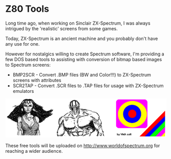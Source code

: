 Z80 Tools
=========

Long time ago, when working on Sinclair ZX-Spectrum, I was always intrigued by the 'realistic' screens from some games.

Today, ZX-Spectrum is an ancient machine and you probably don't have any use for one.

However for nostalgics willing to create Spectrum software, I'm providing a few DOS based tools to assisting with conversion of bitmap based images to Spectrum screens:

- BMP2SCR - Convert .BMP files (BW and Color!!!) to ZX-Spectrum screens with attributes
- SCR2TAP - Convert .SCR files to .TAP files for usage with ZX-Spectrum emulators

![](/img/posts/vmasoft/z80tools.png)

These free tools will be uploaded on http://www.worldofspectrum.org for reaching a wider audience.

